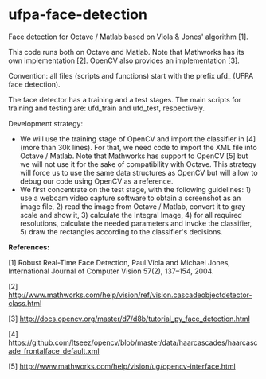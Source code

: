 # ufpa-face-detection

Face detection for Octave / Matlab based on Viola &amp; Jones' algorithm [1].

This code runs both on Octave and Matlab. Note that Mathworks has its own implementation [2]. OpenCV also provides an implementation [3].

Convention: all files (scripts and functions) start with the prefix ufd_ (UFPA face detection). 

The face detector has a training and a test stages. The main scripts for training and testing are: ufd_train and ufd_test, respectively.

Development strategy:

- We will use the training stage of OpenCV and import the classifier in [4] (more than 30k lines). For that, we need code to import the XML file into Octave / Matlab. Note that Mathworks has support to OpenCV [5] but we will not use it for the sake of compatibility with Octave. This strategy will force us to use the same data structures as OpenCV but will allow to debug our code using OpenCV as a reference.
- We first concentrate on the test stage, with the following guidelines: 1) use a webcam video capture software to obtain a screenshot as an image file, 2) read the image from Octave / Matlab, convert it to gray scale and show it, 3) calculate the Integral Image, 4) for all required resolutions, calculate the needed parameters and invoke the classifier, 5) draw the rectangles according to the classifier's decisions.

<b>References:</b>

[1] Robust Real-Time Face Detection, Paul Viola and Michael Jones, International Journal of Computer Vision 57(2), 137–154, 2004.

[2] http://www.mathworks.com/help/vision/ref/vision.cascadeobjectdetector-class.html

[3] http://docs.opencv.org/master/d7/d8b/tutorial_py_face_detection.html

[4] https://github.com/Itseez/opencv/blob/master/data/haarcascades/haarcascade_frontalface_default.xml

[5] http://www.mathworks.com/help/vision/ug/opencv-interface.html
